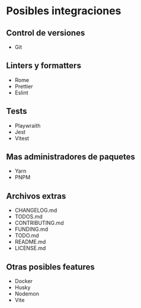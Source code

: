 # Posibles integraciones

## Control de versiones

- Git

## Linters y formatters

- Rome
- Prettier
- Eslint

## Tests

- Playwraith
- Jest
- Vitest

## Mas administradores de paquetes

- Yarn
- PNPM

## Archivos extras

- CHANGELOG.md
- TODOS.md
- CONTRIBUTING.md
- FUNDING.md
- TODO.md
- README.md
- LICENSE.md

## Otras posibles features

- Docker
- Husky
- Nodemon
- Vite
